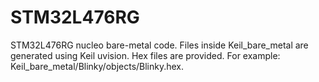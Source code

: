 # STM32L476RG
STM32L476RG nucleo bare-metal code. Files inside Keil_bare_metal are generated using Keil uvision. Hex files are provided. For example: Keil_bare_metal/Blinky/objects/Blinky.hex.
